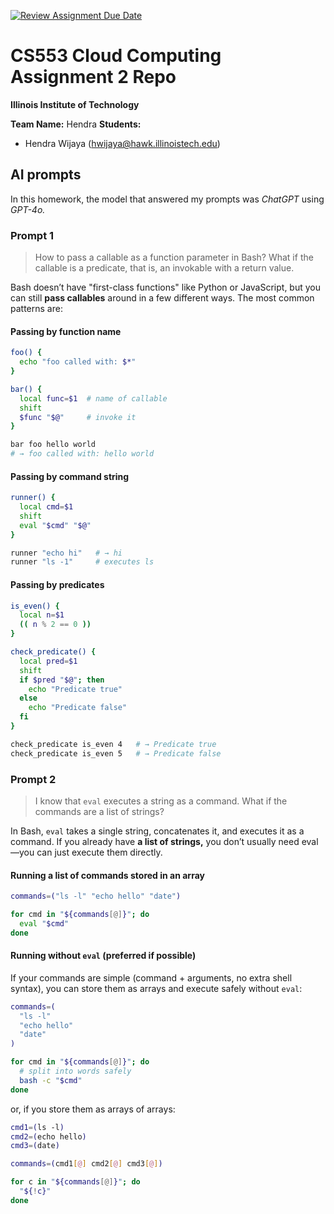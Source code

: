 [![Review Assignment Due Date](https://classroom.github.com/assets/deadline-readme-button-22041afd0340ce965d47ae6ef1cefeee28c7c493a6346c4f15d667ab976d596c.svg)](https://classroom.github.com/a/fx8hMMO2)

# CS553 Cloud Computing Assignment 2 Repo

**Illinois Institute of Technology**

**Team Name:** Hendra
**Students:**
- Hendra Wijaya (hwijaya@hawk.illinoistech.edu)

## AI prompts

In this homework, the model that answered my prompts was *ChatGPT* using
*GPT-4o.*

### Prompt 1

> How to pass a callable as a function parameter in Bash? What if the callable
  is a predicate, that is, an invokable with a return value.

Bash doesn’t have "first-class functions" like Python or JavaScript, but you can
still **pass callables** around in a few different ways. The most common
patterns are:

#### Passing by function name

```sh
foo() {
  echo "foo called with: $*"
}

bar() {
  local func=$1  # name of callable
  shift
  $func "$@"     # invoke it
}

bar foo hello world
# → foo called with: hello world
```

#### Passing by command string

```sh
runner() {
  local cmd=$1
  shift
  eval "$cmd" "$@"
}

runner "echo hi"   # → hi
runner "ls -1"     # executes ls
```

#### Passing by predicates

```sh
is_even() {
  local n=$1
  (( n % 2 == 0 ))
}

check_predicate() {
  local pred=$1
  shift
  if $pred "$@"; then
    echo "Predicate true"
  else
    echo "Predicate false"
  fi
}

check_predicate is_even 4   # → Predicate true
check_predicate is_even 5   # → Predicate false
```

### Prompt 2

> I know that `eval` executes a string as a command. What if the commands are a
  list of strings?

In Bash, `eval` takes a single string, concatenates it, and executes it as a
command. If you already have **a list of strings,** you don’t usually need
eval—you can just execute them directly.

#### Running a list of commands stored in an array

```sh
commands=("ls -l" "echo hello" "date")

for cmd in "${commands[@]}"; do
  eval "$cmd"
done
```

#### Running without `eval` (preferred if possible)

If your commands are simple (command + arguments, no extra shell syntax), you
can store them as arrays and execute safely without `eval`:

```sh
commands=(
  "ls -l"
  "echo hello"
  "date"
)

for cmd in "${commands[@]}"; do
  # split into words safely
  bash -c "$cmd"
done
```

or, if you store them as arrays of arrays:

```sh
cmd1=(ls -l)
cmd2=(echo hello)
cmd3=(date)

commands=(cmd1[@] cmd2[@] cmd3[@])

for c in "${commands[@]}"; do
  "${!c}"
done
```
